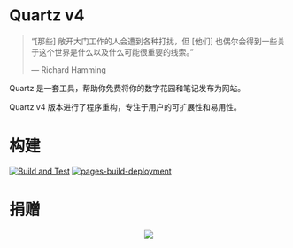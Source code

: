 # Quartz v4

> “[那些] 敞开大门工作的人会遭到各种打扰，但 [他们] 也偶尔会得到一些关于这个世界是什么以及什么可能很重要的线索。” 
>
> — Richard Hamming

Quartz 是一套工具，帮助你免费将你的数字花园和笔记发布为网站。

Quartz v4 版本进行了程序重构，专注于用户的可扩展性和易用性。

# 构建

[![Build and Test](https://github.com/kslpix/QiyuePavilion/actions/workflows/ci.yaml/badge.svg?branch=main)](https://github.com/kslpix/QiyuePavilion/actions/workflows/ci.yaml)
[![pages-build-deployment](https://github.com/kslpix/QiyuePavilion/actions/workflows/pages/pages-build-deployment/badge.svg?branch=main)](https://github.com/kslpix/QiyuePavilion/actions/workflows/pages/pages-build-deployment)

# 捐赠

<p align="center">
  <a href="https://github.com/sponsors/jackyzha0">
    <img src="https://cdn.jsdelivr.net/gh/jackyzha0/jackyzha0/sponsorkit/sponsors.svg" />
  </a>
</p>
